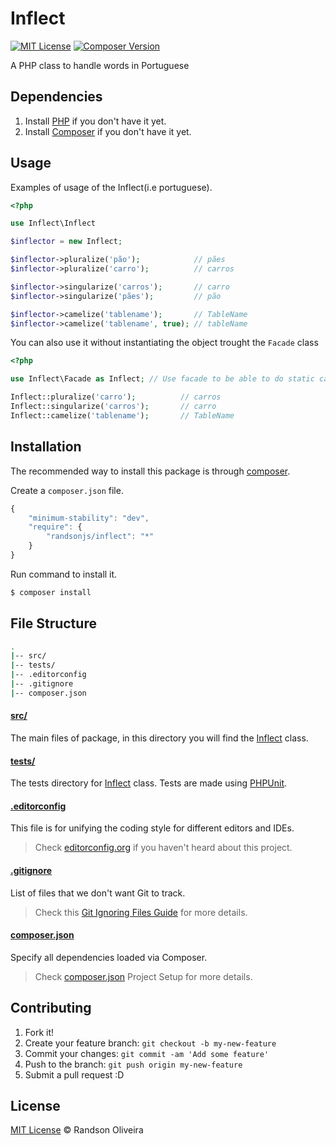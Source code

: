 # Inflect

[![MIT License](http://img.shields.io/badge/license-MIT-red.svg)](./LICENSE)
[![Composer Version](http://img.shields.io/badge/composer-v1.0--dev-orange.svg)](http://getcomposer.org)

A PHP class to handle words in Portuguese

## Dependencies

1. Install [PHP](http://php.net/downloads) if you don't have it yet.
2. Install [Composer](http://getcomposer.org) if you don't have it yet.

## Usage

Examples of usage of the Inflect(i.e portuguese).

```php
<?php

use Inflect\Inflect

$inflector = new Inflect;

$inflector->pluralize('pão');            // pães
$inflector->pluralize('carro');          // carros

$inflector->singularize('carros');       // carro
$inflector->singularize('pães');         // pão

$inflector->camelize('tablename');       // TableName
$inflector->camelize('tablename', true); // tableName
```

You can also use it without instantiating the object trought the `Facade` class

```php
<?php

use Inflect\Facade as Inflect; // Use facade to be able to do static calls

Inflect::pluralize('carro');          // carros
Inflect::singularize('carros');       // carro
Inflect::camelize('tablename');       // TableName
```

## Installation

The recommended way to install this package is through [composer](http://getcomposer.org).

Create a `composer.json` file.

```js
{
    "minimum-stability": "dev",
    "require": {
        "randsonjs/inflect": "*"
    }
}
```

Run command to install it.

```sh
$ composer install
```

## File Structure

```sh
.
|-- src/
|-- tests/
|-- .editorconfig
|-- .gitignore
|-- composer.json
```

#### [src/](src/)

The main files of package, in this directory you will find the [Inflect](https://github.com/randsonjs/inflect/blob/master/src/Inflect/Inflect.php) class.

#### [tests/](tests/)

The tests directory for [Inflect](https://github.com/randsonjs/inflect/blob/master/src/Inflect/Inflect.php) class. Tests are made using [PHPUnit](https://phpunit.de/).

#### [.editorconfig](.editorconfig)

This file is for unifying the coding style for different editors and IDEs.
> Check [editorconfig.org](http://editorconfig.org/) if you haven't heard about this project.

#### [.gitignore](.gitignore)

List of files that we don't want Git to track.
> Check this [Git Ignoring Files Guide](https://help.github.com/articles/ignoring-files) for more details.

#### [composer.json](composer.json)

Specify all dependencies loaded via Composer.
> Check [composer.json](https://getcomposer.org/doc/01-basic-usage.md#composer-json-project-setup) Project Setup for more details.

## Contributing

1. Fork it!
2. Create your feature branch: `git checkout -b my-new-feature`
3. Commit your changes: `git commit -am 'Add some feature'`
4. Push to the branch: `git push origin my-new-feature`
5. Submit a pull request :D

## License
[MIT License](./LICENSE) © Randson Oliveira
